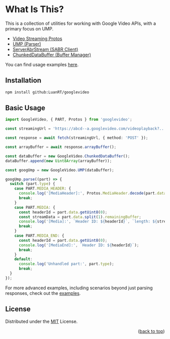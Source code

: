 # What Is This?
This is a collection of utilities for working with Google Video APIs, with a primary focus on UMP.

* [Video Streaming Protos](./protos/video_streaming/)
* [UMP (Parser)](./src/core/UMP.ts)
* [ServerAbrStream (SABR Client)](./src/core/ServerAbrStream.ts)
* [ChunkedDataBuffer (Buffer Manager)](./src/core/ChunkedDataBuffer.ts)

You can find usage examples [here](./examples/).

## Installation

```bash
npm install github:LuanRT/googlevideo
```

## Basic Usage

```typescript
import GoogleVideo, { PART, Protos } from 'googlevideo';

const streamingUrl = 'https://abcd--a.googlevideo.com/videoplayback?...';

const response = await fetch(streamingUrl, { method: 'POST' });

const arrayBuffer = await response.arrayBuffer();

const dataBuffer = new GoogleVideo.ChunkedDataBuffer();
dataBuffer.append(new Uint8Array(arrayBuffer));

const googUmp = new GoogleVideo.UMP(dataBuffer);

googUmp.parse((part) => {
  switch (part.type) {
    case PART.MEDIA_HEADER: {
      console.log('[MediaHeader]:', Protos.MediaHeader.decode(part.data.chunks[0]));
      break;
    }
    case PART.MEDIA: {
      const headerId = part.data.getUint8(0);
      const streamData = part.data.split(1).remainingBuffer;
      console.log('[Media]:', `Header ID: ${headerId}`, `length: ${streamData.byteLength}`);
      break;
    }
    case PART.MEDIA_END: {
      const headerId = part.data.getUint8(0);
      console.log('[MediaEnd]:', `Header ID: ${headerId}`);
      break;
    }
    default:
      console.log('Unhandled part:', part.type);
      break;
  }
});
```

For more advanced examples, including scenarios beyond just parsing responses, check out the [examples](./examples/).

## License
Distributed under the [MIT](./LICENSE) License.

<p align="right">
(<a href="#top">back to top</a>)
</p>